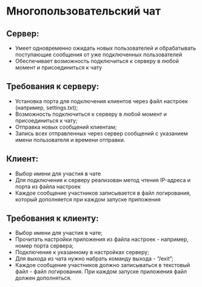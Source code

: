 # Многопользовательский чат

## Сервер:
- Умеет одновременно ожидать новых пользователей и обрабатывать поступающие сообщения от уже подключенных пользователей
- Обеспечивает возможность подключиться к серверу в любой момент и присоединиться к чату

## Требования к серверу:
- Установка порта для подключения клиентов через файл настроек (например, settings.txt);
- Возможность подключиться к серверу в любой момент и присоединиться к чату;
- Отправка новых сообщений клиентам;
- Запись всех отправленных через сервер сообщений с указанием имени пользователя и времени отправки.

## Клиент:
- Выбор имени для участия в чате
- Для подключения к серверу реализован метод чтения IP-адреса и порта из файла настроек
- Каждое сообщение участников записывается в файл логирования, который дополняется при каждом запуске приложения

## Требования к клиенту:
- Выбор имени для участия в чате;
- Прочитать настройки приложения из файла настроек - например, номер порта сервера;
- Подключение к указанному в настройках серверу;
- Для выхода из чата нужно набрать команду выхода - “/exit”;
- Каждое сообщение участников должно записываться в текстовый файл - файл логирования. При каждом запуске приложения файл должен дополняться.
